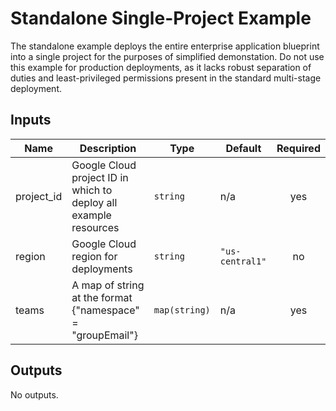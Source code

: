 # Standalone Single-Project Example
The standalone example deploys the entire enterprise application blueprint into a single project for the purposes of simplified demonstation. Do not use this example for production deployments, as it lacks robust separation of duties and least-privileged permissions present in the standard multi-stage deployment.

<!-- BEGINNING OF PRE-COMMIT-TERRAFORM DOCS HOOK -->
## Inputs

| Name | Description | Type | Default | Required |
|------|-------------|------|---------|:--------:|
| project\_id | Google Cloud project ID in which to deploy all example resources | `string` | n/a | yes |
| region | Google Cloud region for deployments | `string` | `"us-central1"` | no |
| teams | A map of string at the format {"namespace" = "groupEmail"} | `map(string)` | n/a | yes |

## Outputs

No outputs.

<!-- END OF PRE-COMMIT-TERRAFORM DOCS HOOK -->